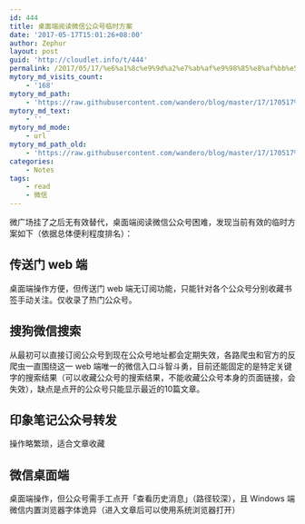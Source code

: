 ```yaml
---
id: 444
title: 桌面端阅读微信公众号临时方案
date: '2017-05-17T15:01:26+08:00'
author: Zephur
layout: post
guid: 'http://cloudlet.info/t/444'
permalink: /2017/05/17/%e6%a1%8c%e9%9d%a2%e7%ab%af%e9%98%85%e8%af%bb%e5%be%ae%e4%bf%a1%e5%85%ac%e4%bc%97%e5%8f%b7%e4%b8%b4%e6%97%b6%e6%96%b9%e6%a1%88/
mytory_md_visits_count:
    - '168'
mytory_md_path:
    - 'https://raw.githubusercontent.com/wandero/blog/master/17/170517%E6%A1%8C%E9%9D%A2%E7%AB%AF%E9%98%85%E8%AF%BB%E5%BE%AE%E4%BF%A1%E5%85%AC%E4%BC%97%E5%8F%B7%E4%B8%B4%E6%97%B6%E6%96%B9%E6%A1%88.md'
mytory_md_text:
    - ''
mytory_md_mode:
    - url
mytory_md_path_old:
    - 'https://raw.githubusercontent.com/wandero/blog/master/17/170517%E6%A1%8C%E9%9D%A2%E7%AB%AF%E9%98%85%E8%AF%BB%E5%BE%AE%E4%BF%A1%E5%85%AC%E4%BC%97%E5%8F%B7%E4%B8%B4%E6%97%B6%E6%96%B9%E6%A1%88.md'
categories:
    - Notes
tags:
    - read
    - 微信
---
```


微广场挂了之后无有效替代，桌面端阅读微信公众号困难，发现当前有效的临时方案如下（依据总体便利程度排名）：

<!-- more -->

## 传送门 web 端

桌面端操作方便，但传送门 web 端无订阅功能，只能针对各个公众号分别收藏书签手动关注。仅收录了热门公众号。

## 搜狗微信搜索

从最初可以直接订阅公众号到现在公众号地址都会定期失效，各路爬虫和官方的反爬虫一直围绕这一 web 端唯一的微信入口斗智斗勇，目前还能固定的是特定关键字的搜索结果（可以收藏公众号的搜索结果，不能收藏公众号本身的页面链接，会失效），缺点是点开的公众号只能显示最近的10篇文章。

## 印象笔记公众号转发

操作略繁琐，适合文章收藏

## 微信桌面端

桌面端操作，但公众号需手工点开「查看历史消息」（路径较深），且 Windows 端微信内置浏览器字体诡异（进入文章后可以使用系统浏览器打开）